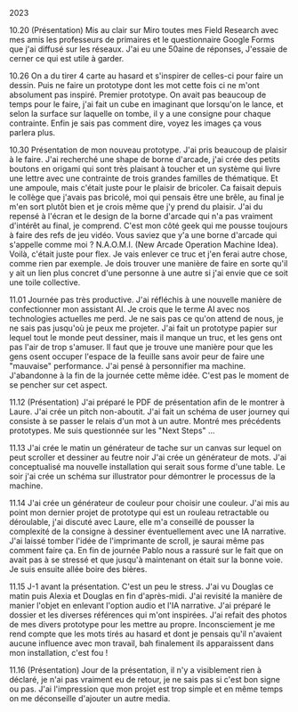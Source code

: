 2023

10.20 (Présentation)
    Mis au clair sur Miro toutes mes Field Research avec mes amis les professeurs de primaires et le questionnaire Google Forms que j'ai diffusé sur les réseaux. J'ai eu une 50aine de réponses, J'essaie de cerner ce qui est utile à garder.

10.26
    On a du tirer 4 carte au hasard et s'inspirer de celles-ci pour faire un dessin.
    Puis ne faire un prototype dont les mot cette fois ci ne m'ont absolument pas inspiré.
    Premier prototype. On avait pas beaucoup de temps pour le faire, j'ai fait un cube en imaginant que lorsqu'on le lance, et selon la surface sur laquelle on tombe, il y a une consigne pour chaque contrainte. Enfin je sais pas comment dire, voyez les images ça vous parlera plus.

10.30
    Présentation de mon nouveau prototype. J'ai pris beaucoup de plaisir à le faire.
    J'ai recherché une shape de borne d'arcade, j'ai crée des petits boutons en origami qui sont très plaisant à toucher et un système qui livre une lettre avec une contrainte de trois grandes familles de thématique.
    Et une ampoule, mais c'était juste pour le plaisir de bricoler.
    Ca faisait depuis le collège que j'avais pas bricolé, moi qui pensais être une brêle, au final je m'en sort plutôt bien et je crois même que j'y prend du plaisir.
    J'ai du repensé à l'écran et le design de la borne d'arcade qui n'a pas vraiment d'intérêt au final, je comprend. C'est mon côté geek qui me pousse toujours à faire des refs de jeu vidéo.
    Vous saviez que y'a une borne d'arcade qui s'appelle comme moi ? N.A.O.M.I. (New Arcade Operation Machine Idea). Voilà, c'était juste pour flex.
    Je vais enlever ce truc et j'en ferai autre chose, comme rien par exemple.
    Je dois trouver une manière de faire en sorte qu'il y ait un lien plus concret d'une personne à une autre si j'ai envie que ce soit une toile collective.

11.01
    Journée pas très productive.
    J'ai réfléchis à une nouvelle manière de confectionner mon assistant AI.
    Je crois que le terme AI avec nos technologies actuelles me perd. Je ne sais pas ce qu'on attend de nous, je ne sais pas jusqu'où je peux me projeter.
    J'ai fait un prototype papier sur lequel tout le monde peut dessiner, mais il manque un truc, et les gens ont pas l'air de trop s'amuser. Il faut que je trouve une manière pour que les gens osent occuper l'espace de la feuille sans avoir peur de faire une "mauvaise" performance.
    J'ai pensé à personnifier ma machine.
    J'abandonne à la fin de la journée cette même idée. C'est pas le moment de se pencher sur cet aspect.

11.12 (Présentation)
    J'ai préparé le PDF de présentation afin de le montrer à Laure.
    J'ai crée un pitch non-aboutit.
    J'ai fait un schéma de user journey qui consiste à se passer le relais d'un mot à un autre.
    Montré mes précédents prototypes.
    Me suis questionnée sur les "Next Steps" ...

11.13
    J'ai crée le matin un générateur de tache sur un canvas sur lequel on peut scroller et dessiner au feutre noir
    J'ai crée un générateur de mots.
    J'ai conceptualisé ma nouvelle installation qui serait sous forme d'une table.
    Le soir j'ai crée un schéma sur illustrator pour démontrer le processus de la machine.

11.14
    J'ai crée un générateur de couleur pour choisir une couleur.
    J'ai mis au point mon dernier projet de prototype qui est un rouleau retractable ou déroulable, j'ai discuté avec Laure, elle m'a conseillé de pousser la complexité de la consigne à dessiner éventuellement avec une IA narrative.
    J'ai laissé tomber l'idée de l'imprimante de scroll, je saurai même pas comment faire ça.
    En fin de journée Pablo nous a rassuré sur le fait que on avait pas à se stressé et que jusqu'à maintenant on était sur la bonne voie.
    Je suis ensuite allée boire des bières.

11.15
    J-1 avant la présentation. C'est un peu le stress. J'ai vu Douglas ce matin puis Alexia et Douglas en fin d'après-midi. 
    J'ai revisité la manière de manier l'objet en enlevant l'option audio et l'IA narrative.
    J'ai préparé le dossier et les diverses références qui m'ont inspirées.
    J'ai refait des photos de mes divers prototype pour les mettre au propre.
    Inconsciement je me rend compte que les mots tirés au hasard et dont je pensais qu'il n'avaient aucune influence avec mon travail, bah finalement ils apparaissent dans mon installation, c'est fou !

11.16 (Présentation)
    Jour de la présentation, il n'y a visiblement rien à déclaré, je n'ai pas vraiment eu de retour, je ne sais pas si c'est bon signe ou pas.
    J'ai l'impression que mon projet est trop simple et en même temps on me déconseille d'ajouter un autre media.